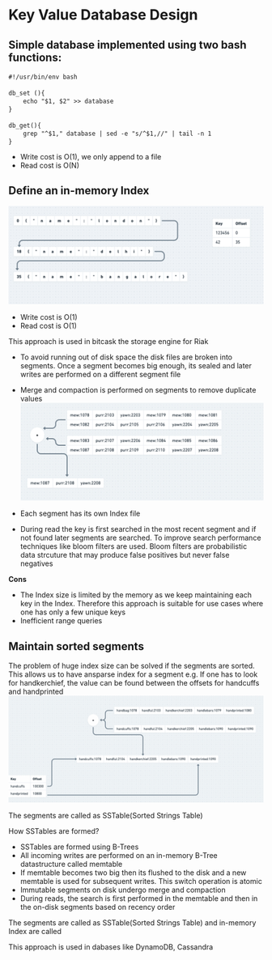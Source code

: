 # Key Value Database Design

## Simple database implemented using two bash functions:
```
#!/usr/bin/env bash

db_set (){
    echo "$1, $2" >> database
}

db_get(){
    grep "^$1," database | sed -e "s/^$1,//" | tail -n 1
}
```

- Write cost is O(1), we only append to a file
- Read cost is O(N)

## Define an in-memory Index

![alt text](SimpleDatabaseWithIndex.png)

- Write cost is O(1) 
- Read cost is O(1)

This approach is used in bitcask the storage engine for Riak

- To avoid running out of disk space the disk files are broken into segments. Once a segment becomes big enough, its sealed and later writes are performed on a different segment file
- Merge and compaction is performed on segments to remove duplicate values 
![alt text](MergeCompaction.png)

- Each segment has its own Index file
- During read the key is first searched in the most recent segment and if not found later segments are searched. To improve search performance techniques like bloom filters are used. Bloom filters are probabilistic data strcuture that may produce false positives but never false negatives

**Cons** 
- The Index size is limited by the memory as we keep maintaining each key in the Index. Therefore this approach is suitable for use cases where one has only a few unique keys
- Inefficient range queries

## Maintain sorted segments

The problem of huge index size can be solved if the segments are sorted. This allows us to have ansparse index for a segment e.g. If one has to look for handkerchief, the value can be found between the offsets for handcuffs and handprinted
![alt text](SSTables.png)

The segments are called as SSTable(Sorted Strings Table)

How SSTables are formed?
- SSTables are formed using B-Trees
- All incoming writes are performed on an in-memory B-Tree datastructure called memtable
- If memtable becomes two big then its flushed to the disk and a new memtable is used for subsequent writes. This switch operation is atomic
- Immutable segments on disk undergo merge and compaction
- During reads, the search is first performed in the memtable and then in the on-disk segments based on recency order

The segments are called as SSTable(Sorted Strings Table) and in-memory Index are called

This approach is used in dabases like DynamoDB, Cassandra

